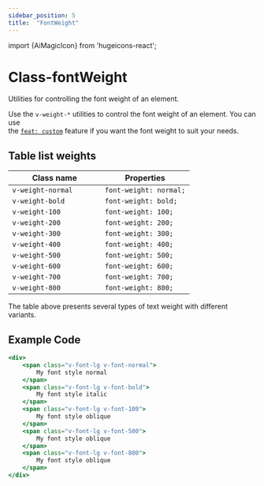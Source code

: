 ```yaml
---
sidebar_position: 5
title:  "FontWeight"
---
```


import {AiMagicIcon} from 'hugeicons-react';

# Class-fontWeight <AiMagicIcon className='icon' />

Utilities for controlling the font weight of an element.

Use the `v-weight-*` utilities to control the font weight of an element.
You can use <br /> the [`feat: custom`](/docs/Core-Features/V-custom.md) feature if you want the font weight to suit your needs.

## Table list weights

| Class name  | Properties |
|---------------------|-------------------|
| `v-weight-normal		`      | `font-weight: normal;` | 
| `v-weight-bold		`     | `font-weight: bold;` | 
| `v-weight-100		`     | `font-weight: 100;` | 
| `v-weight-200			`     | `font-weight: 200;` | 
| `v-weight-300			`     | `font-weight: 300;` | 
| `v-weight-400			`     | `font-weight: 400;` | 
| `v-weight-500			`     | `font-weight: 500;` | 
| `v-weight-600			`     | `font-weight: 600;` | 
| `v-weight-700			`     | `font-weight: 700;` | 
| `v-weight-800			`     | `font-weight: 800;` | 

The table above presents several types of text weight with different variants.

## Example Code
``` jsx title="index.html"
<div>
    <span class="v-font-lg v-font-normal"> 
        My font style normal 
    </span>
    <span class="v-font-lg v-font-bold"> 
        My font style italic 
    </span>
    <span class="v-font-lg v-font-100"> 
        My font style oblique
    </span>
    <span class="v-font-lg v-font-500"> 
        My font style oblique
    </span>
    <span class="v-font-lg v-font-800"> 
        My font style oblique
    </span>
</div>
```